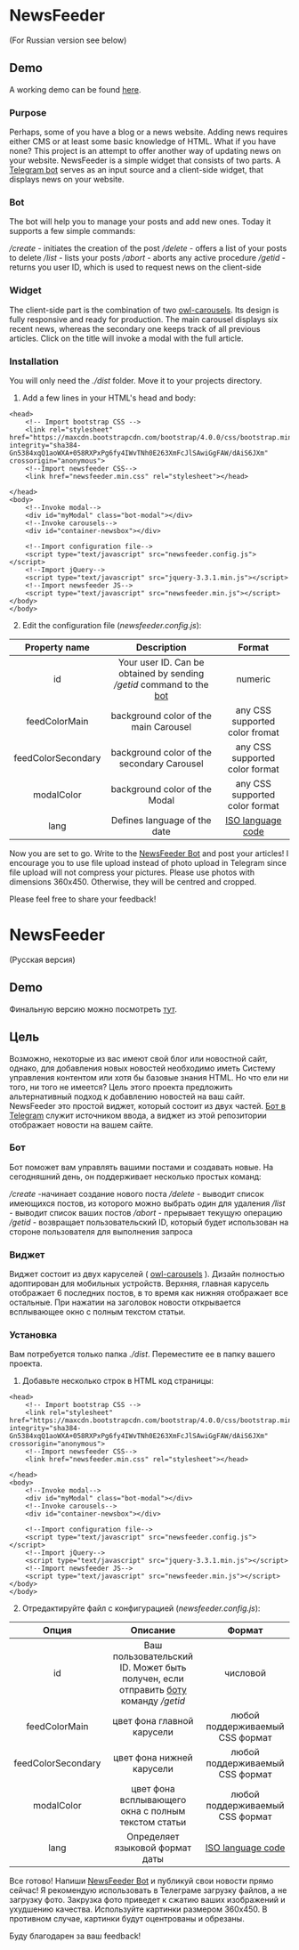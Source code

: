 
# NewsFeeder
(For Russian version see below)
## Demo
A working demo can be found [here](https://cookiehunter22.github.io/newsfeeder/dist/).

### Purpose

Perhaps, some of you have a blog or a news website. Adding news requires either CMS or at least some basic knowledge of HTML. What if you have none?
This project is an attempt to offer another way of updating news on your website. NewsFeeder is a simple widget that consists of two parts. A [Telegram bot](https://t.me/news_box_bot) serves as an input source and a client-side widget, that displays news on your website.

### Bot
The bot will help you to manage your posts and add new ones. Today it supports a few simple commands:

_/create_ - initiates the creation of the post
_/delete_ - offers a list of your posts to delete
_/list_ - lists your posts
_/abort_ - aborts any active procedure
_/getid_ - returns you user ID, which is used to request news on the client-side

### Widget
The client-side part is the combination of two [owl-carousels](http://www.landmarkmlp.com/js-plugin/owl.carousel/index.html). Its design is fully responsive and ready for production. The main carousel displays six recent news, whereas the secondary one keeps track of all previous articles. Click on the title will invoke a modal with the full article.

### Installation
You will only need the _./dist_ folder. Move it to your projects directory.
1) Add a few lines in your HTML's head and body:
```
<head>
    <!-- Import bootstrap CSS -->
    <link rel="stylesheet" href="https://maxcdn.bootstrapcdn.com/bootstrap/4.0.0/css/bootstrap.min.css" integrity="sha384-Gn5384xqQ1aoWXA+058RXPxPg6fy4IWvTNh0E263XmFcJlSAwiGgFAW/dAiS6JXm" crossorigin="anonymous">
    <!--Import newsfeeder CSS-->
    <link href="newsfeeder.min.css" rel="stylesheet"></head>

</head>
<body>
    <!--Invoke modal-->
    <div id="myModal" class="bot-modal"></div>
    <!--Invoke carousels-->
    <div id="container-newsbox"></div>

    <!--Import configuration file-->
    <script type="text/javascript" src="newsfeeder.config.js"></script>
    <!--Import jQuery-->
    <script type="text/javascript" src="jquery-3.3.1.min.js"></script>
    <!--Import newsfeeder JS-->
    <script type="text/javascript" src="newsfeeder.min.js"></script></body>
</body>
```
2) Edit the configuration file (_newsfeeder.config.js_):

| Property name        |  Description  | Format
| :-------------: | :-----:| :--------:|
| id      | Your user ID. Can be obtained by sending _/getid_ command to the [bot](https://t.me/news_box_bot) | numeric|
| feedColorMain      |  background color of the main Carousel| any CSS supported color fromat|
| feedColorSecondary | background color of the secondary Carousel| any CSS supported color format|
| modalColor | background color of the Modal| any CSS supported color format|
| lang | Defines language of the date| [ISO language code](http://www.mathguide.de/info/tools/languagecode.html)|

Now you are set to go. Write to the [NewsFeeder Bot](https://t.me/news_box_bot) and post your articles!
I encourage you to use file upload instead of photo upload in Telegram since file upload will not compress your pictures. Please use photos with dimensions 360x450. Otherwise, they will be centred and cropped.

Please feel free to share your feedback!



# NewsFeeder
(Русская версия)
## Demo
Финальную версию можно посмотреть [тут](https://cookiehunter22.github.io/newsfeeder/dist/).
## Цель

Возможно, некоторые из вас имеют свой блог или новостной сайт, однако, для добавления новых новостей необходимо иметь Систему управления контентом или хотя бы базовые знания HTML. Но что ели ни того, ни того не имеется?
Цель этого проекта предложить альтернативный подход к добавлению новостей на ваш сайт. NewsFeeder это простой виджет, который состоит из двух частей. [Бот в Telegram](https://t.me/news_box_bot) служит источником ввода, а виджет из этой репозитории отображает новости на вашем сайте.

### Бот
Бот поможет вам управлять вашими постами и создавать новые. На сегодняшний день, он поддерживает несколько простых команд:

_/create_ -начинает создание нового поста
_/delete_ - выводит список имеющихся постов, из которого можно выбрать один для удаления
_/list_ - выводит список ваших постов
_/abort_ - прерывает текущую операцию
_/getid_ - возвращает пользовательский ID, который будет использован на стороне пользователя для выполнения запроса

### Виджет
Виджет состоит из двух каруселей ( [owl-carousels](http://www.landmarkmlp.com/js-plugin/owl.carousel/index.html) ).
Дизайн полностью адоптирован для мобильных устройств. Верхняя, главная карусель отображает 6 последних постов, в то время как нижняя отображает все остальные. При нажатии на заголовок новости открывается всплывающее окно с полным текстом статьи.

### Установка
Вам потребуется только папка _./dist_. Переместите ее в папку вашего проекта.
1) Добавьте несколько строк в HTML код страницы:
```
<head>
    <!-- Import bootstrap CSS -->
    <link rel="stylesheet" href="https://maxcdn.bootstrapcdn.com/bootstrap/4.0.0/css/bootstrap.min.css" integrity="sha384-Gn5384xqQ1aoWXA+058RXPxPg6fy4IWvTNh0E263XmFcJlSAwiGgFAW/dAiS6JXm" crossorigin="anonymous">
    <!--Import newsfeeder CSS-->
    <link href="newsfeeder.min.css" rel="stylesheet"></head>

</head>
<body>
    <!--Invoke modal-->
    <div id="myModal" class="bot-modal"></div>
    <!--Invoke carousels-->
    <div id="container-newsbox"></div>

    <!--Import configuration file-->
    <script type="text/javascript" src="newsfeeder.config.js"></script>
    <!--Import jQuery-->
    <script type="text/javascript" src="jquery-3.3.1.min.js"></script>
    <!--Import newsfeeder JS-->
    <script type="text/javascript" src="newsfeeder.min.js"></script></body>
</body>
```
2) Отредактируйте файл с конфигурацией (_newsfeeder.config.js_):

| Опция        |  Описание  | Формат
| :-------------: | :-----:| :--------:|
| id      | Ваш пользовательский ID. Может быть получен, если отправить [боту](https://t.me/news_box_bot) команду _/getid_ | числовой|
| feedColorMain      |  цвет фона главной карусели| любой поддерживаемый CSS формат|
| feedColorSecondary | цвет фона нижней карусели | любой поддерживаемый CSS формат|
| modalColor | цвет фона всплывающего окна с полным текстом статьи| любой поддерживаемый CSS формат|
| lang | Определяет языковой формат даты| [ISO language code](http://www.mathguide.de/info/tools/languagecode.html)|

Все готово! Напиши [NewsFeeder Bot](https://t.me/news_box_bot) и публикуй свои новости прямо сейчас!
Я рекомендую использовать в Телеграме загрузку файлов, а не загрузку фото. Закрузка фото приведет к сжатию ваших изображений и ухудшению качества. Используйте картинки размером 360х450. В противном случае, картинки будут оцентрованы и обрезаны.

Буду благодарен за ваш feedback!
